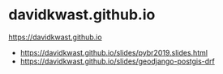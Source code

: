 # davidkwast.github.io

https://davidkwast.github.io

- https://davidkwast.github.io/slides/pybr2019.slides.html
- https://davidkwast.github.io/slides/geodjango-postgis-drf
